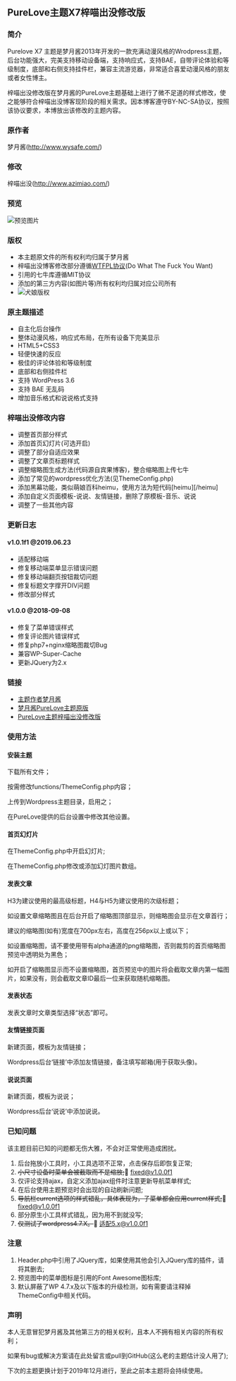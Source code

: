 ## PureLove主题X7梓喵出没修改版
### 简介
Purelove X7 主题是梦月酱2013年开发的一款充满动漫风格的Wrodpress主题，后台功能强大，完美支持移动设备端，支持响应式，支持BAE，自带评论体验和等级制度，底部和右侧支持挂件栏，兼容主流游览器，非常适合喜爱动漫风格的朋友或者女性博主。

梓喵出没修改版在梦月酱的PureLove主题基础上进行了微不足道的样式修改，使之能够符合梓喵出没博客现阶段的相关需求。因本博客遵守BY-NC-SA协议，按照该协议要求，本博放出该修改的主题内容。

### 原作者
梦月酱(http://www.wysafe.com/)

### 修改
梓喵出没(http://www.azimiao.com/)

### 预览
![预览图片](https://i.loli.net/2018/02/18/5a89894a04650.gif)
### 版权
- 本主题原文件的所有权利均归属于梦月酱
- 梓喵出没博客修改部分遵循[WTFPL协议](http://www.wtfpl.net/)(Do What The Fuck You Want)
- 引用的七牛库遵循MIT协议
- 添加的第三方内容(如图片等)所有权利均归属对应公司所有
- ![犬娘版权](https://i.loli.net/2018/02/18/5a898eea2a36c.jpg)


### 原主题描述
- 自主化后台操作
- 整体动漫风格，响应式布局，在所有设备下完美显示
- HTML5+CSS3
- 轻便快速的反应
- 极佳的评论体验和等级制度
- 底部和右侧挂件栏
- 支持 WordPress 3.6
- 支持 BAE 无乱码
- 增加音乐格式和说说格式支持

### 梓喵出没修改内容
- 调整首页部分样式
- 添加首页幻灯片(可选开启)
- 调整了部分自适应效果
- 调整了文章页标题样式
- 调整缩略图生成方法(代码源自宾果博客)，整合缩略图上传七牛
- 添加了常见的wordpress优化方法(见ThemeConfig.php)
- 添加黑幕功能，类似萌娘百科heimu，使用方法为短代码[heimu][/heimu]
- 添加自定义页面模板-说说、友情链接，删除了原模板-音乐、说说
- 调整了一些其他内容
### 更新日志
####  v1.0.1f1 @2019.06.23
- 适配移动端
- 修复移动端菜单显示错误问题
- 修复移动端翻页按钮裁切问题
- 修复标题文字撑开DIV问题
- 修改部分样式
#### v1.0.0 @2018-09-08
- 修复了菜单错误样式
- 修复评论图片错误样式
- 修复php7+nginx缩略图裁切Bug
- 兼容WP-Super-Cache
- 更新JQuery为2.x


### 链接
- [主题作者梦月酱](http://www.wysafe.com)
- [梦月酱PureLove主题原版](https://www.mywpku.com/purelove.html)
- [PureLove主题梓喵出没修改版](https://github.com/Azimiao/Miao_Theme)

### 使用方法
#### 安装主题
下载所有文件；

按需修改functions/ThemeConfig.php内容；

上传到Wordpress主题目录，启用之；

在PureLove提供的后台设置中修改其他设置。
#### 首页幻灯片
在ThemeConfig.php中开启幻灯片;

在ThemeConfig.php修改或添加幻灯图片数组。
#### 发表文章
H3为建议使用的最高级标题，H4与H5为建议使用的次级标题；

如设置文章缩略图且在后台开启了缩略图顶部显示，则缩略图会显示在文章首行；

建议的缩略图(如有)宽度在700px左右，高度在256px以上或以下；

如设置缩略图，请不要使用带有alpha通道的png缩略图，否则裁剪的首页缩略图预览中透明处为黑色；

如开启了缩略图显示而不设置缩略图，首页预览中的图片将会截取文章内第一幅图片，如果没有，则会截取文章ID最后一位来获取随机缩略图。

#### 发表状态
发表文章时文章类型选择“状态”即可。

#### 友情链接页面
新建页面，模板为友情链接；

Wordpress后台‘链接’中添加友情链接，备注填写邮箱(用于获取头像)。
#### 说说页面
新建页面，模板为说说；

Wordpress后台‘说说’中添加说说。
### 已知问题
该主题目前已知的问题都无伤大雅，不会对正常使用造成困扰。

1. 后台拖放小工具时，小工具选项不正常，点击保存后即恢复正常;
2. ~~小尺寸设备时菜单会被截取而不是缩放;~~:wrench: fixed@v1.0.0f1
2. 仅评论支持ajax，自定义添加ajax组件时注意更新导航菜单样式;
3. 在后台使用主题预览时会出现的自动刷新问题;
4. ~~导航栏current选项的样式错乱，具体表现为，子菜单都会应用current样式;~~:wrench: fixed@v1.0.0f1
5. 部分原生小工具样式错乱，因为用不到就没写;
6. ~~仅测试了wordpress4.7.X。~~:wrench: 适配5.x@v1.0.0f1

### 注意
1. Header.php中引用了JQuery库，如果使用其他会引入JQuery库的插件，请将其删去;
2. 预览图中的菜单图标是引用的Font Awesome图标库;
3. 默认屏蔽了WP 4.7.x及以下版本的升级检测，如有需要请注释掉ThemeConfig中相关代码。

### 声明
本人无意冒犯梦月酱及其他第三方的相关权利，且本人不拥有相关内容的所有权利；

如果有bug或解决方案请在此处留言或pull到GitHub(这么老的主题估计没人用了);

下次的主题更换计划于2019年12月进行，至此之前本主题将会持续使用。

